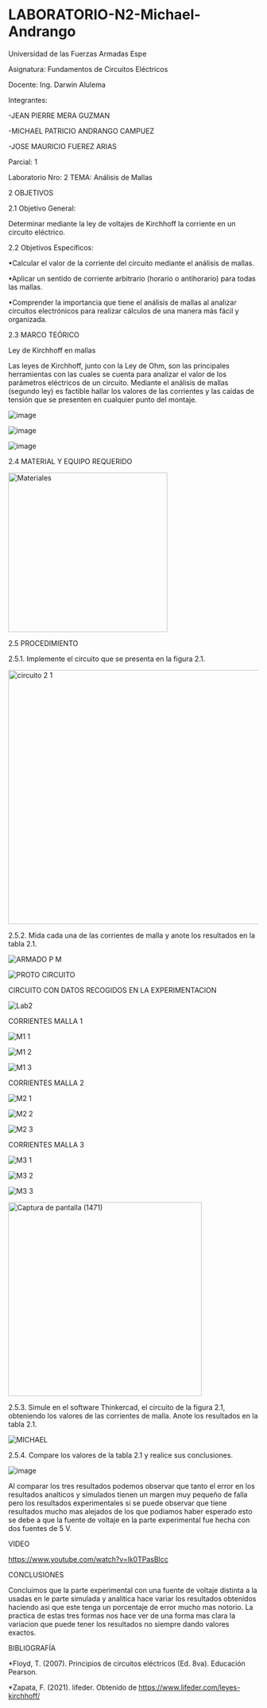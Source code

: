 # LABORATORIO-N2-Michael-Andrango


Universidad de las Fuerzas Armadas Espe

Asignatura: Fundamentos de Circuitos Eléctricos

Docente: Ing. Darwin Alulema

Integrantes:

-JEAN PIERRE MERA GUZMAN 

-MICHAEL PATRICIO ANDRANGO CAMPUEZ 

-JOSE MAURICIO FUEREZ ARIAS

Parcial: 1

Laboratorio Nro: 2 TEMA: Análisis de Mallas

2  OBJETIVOS

2.1  Objetivo General:

Determinar mediante la ley de voltajes de Kirchhoff la corriente en un circuito eléctrico.

2.2  Objetivos Específicos:

•Calcular el valor de la corriente del circuito mediante el análisis de mallas.

•Aplicar un sentido de corriente arbitrario (horario o antihorario) para todas las mallas.

•Comprender la importancia que tiene el análisis de mallas al analizar circuitos electrónicos para realizar cálculos de una manera más fácil y organizada.

2.3 MARCO TEÓRICO 

Ley de Kirchhoff en mallas

Las leyes de Kirchhoff, junto con la Ley de Ohm, son las principales herramientas con las cuales se cuenta para analizar el valor de los parámetros eléctricos de un circuito. Mediante el análisis de mallas (segundo ley) es factible hallar los valores de las corrientes y las caídas de tensión que se presenten en cualquier punto del montaje.


![image](https://user-images.githubusercontent.com/104911658/202546392-2af22d4d-bfad-4c04-9484-726178589549.png)

![image](https://user-images.githubusercontent.com/104911658/202544301-f21c5ef3-482d-4cb2-be8c-af0e9a6c968b.png)

![image](https://user-images.githubusercontent.com/104911658/202546246-1b7b6070-c4b4-468c-a53b-3b1ab1187cfb.png)

2.4  MATERIAL Y EQUIPO REQUERIDO

<img width="320" alt="Materiales" src="https://user-images.githubusercontent.com/117534483/202628052-c6380ec4-b6c3-4dd4-b2fc-bcd7a2d9a882.png">

2.5  PROCEDIMIENTO

2.5.1.	Implemente el circuito que se presenta en la figura 2.1.

<img width="510" alt="circuito 2 1" src="https://user-images.githubusercontent.com/117534483/202628835-526e1a3d-c991-4841-88d8-9b33c2bea0ac.png">

2.5.2.	Mida cada una de las corrientes de malla y anote los resultados en la tabla 2.1.

![ARMADO P M](https://user-images.githubusercontent.com/117534483/202632322-3bffca94-b4b7-4f1a-b77b-7cdbd217eb8e.jpg)

![PROTO CIRCUITO](https://user-images.githubusercontent.com/117534483/202632337-f739775a-0cfc-4d61-b76b-711c35f92871.jpg)

CIRCUITO CON DATOS RECOGIDOS EN LA EXPERIMENTACION

![Lab2](https://user-images.githubusercontent.com/117534483/202651540-2ced2859-81fc-44b4-88b6-06c6fb20bad6.jpeg)

CORRIENTES MALLA 1

![M1 1](https://user-images.githubusercontent.com/117534483/202632419-5a28594d-e3ea-4ef8-8153-5a4d821946b7.jpg)

![M1 2](https://user-images.githubusercontent.com/117534483/202632424-0a8f771e-53b2-4f2f-85ba-e0e1f2c5edf0.jpg)

![M1 3](https://user-images.githubusercontent.com/117534483/202632426-7b1753ef-1363-4029-9e51-e2887899a007.jpg)

CORRIENTES MALLA 2

![M2 1](https://user-images.githubusercontent.com/117534483/202632541-3e3c09f7-4b63-4ddc-b7d9-f824fb445046.jpg)

![M2 2](https://user-images.githubusercontent.com/117534483/202632545-cff08955-f88b-4934-9a70-6593ad375d21.jpg)

![M2 3](https://user-images.githubusercontent.com/117534483/202632548-c90b54a0-42ba-488c-b042-3e3a73f4bf9e.jpg)

CORRIENTES MALLA 3

![M3 1](https://user-images.githubusercontent.com/117534483/202632599-05f50be4-0d15-4178-8b9b-a0a27813014c.jpg)

![M3 2](https://user-images.githubusercontent.com/117534483/202632620-c2c2e56c-c96f-44cc-b0e3-3dcd65ccdb1b.jpg)

![M3 3](https://user-images.githubusercontent.com/117534483/202632623-ed07537e-97eb-4c82-b9cf-63273dd83c29.jpg)

<img width="389" alt="Captura de pantalla (1471)" src="https://user-images.githubusercontent.com/117534483/202738916-241cd172-036e-4b4b-a9af-e8bcb5365f04.png">


2.5.3.	Simule en el software Thinkercad, el circuito de la figura 2.1, obteniendo los valores de las corrientes de malla. Anote los resultados en la tabla 2.1.


![MICHAEL](https://user-images.githubusercontent.com/107088999/202735379-4f2e6534-1fd4-4a56-9450-1e7b8782e8ae.png)


2.5.4.	Compare los valores de la tabla 2.1 y realice sus conclusiones.


![image](https://user-images.githubusercontent.com/107088999/202749022-45f2b710-0aac-43b5-8269-34d3c1ddfca5.png)


Al comparar los tres resultados podemos observar que tanto el error en los resultados analticos y simulados tienen un margen muy pequeño de falla pero los resultados experimentales si se puede observar que tiene resultados mucho mas alejados de los que podiamos haber esperado esto se debe a que la fuente de voltaje en la parte experimental fue hecha con dos fuentes de 5 V.


VIDEO

https://www.youtube.com/watch?v=lk0TPasBlcc


CONCLUSIONES

Concluimos que la parte experimental con una fuente de voltaje distinta a la usadas en le parte simulada y analitica hace variar los resultados obtenidos haciendo asi que este tenga un porcentaje de error mucho mas notorio.
La practica de estas tres formas nos hace ver de una forma mas clara la variacion que puede tener los resultados no siempre dando valores exactos. 


BIBLIOGRAFÍA

*Floyd, T. (2007). Principios de circuitos eléctricos (Ed. 8va). Educación Pearson.

*Zapata, F. (2021). lifeder. Obtenido de https://www.lifeder.com/leyes-kirchhoff/
